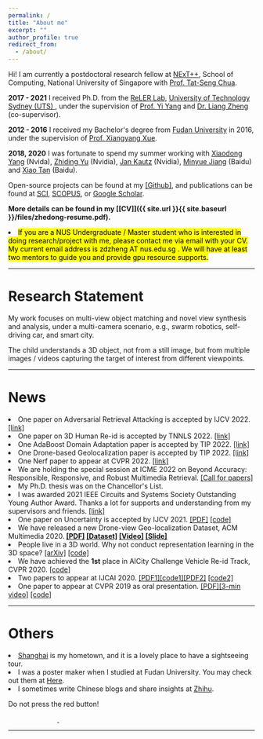 ```yaml
---
permalink: /
title: "About me"
excerpt: ""
author_profile: true
redirect_from: 
  - /about/
---
```


Hi! I am currently a postdoctoral research fellow at <a href="https://www.nextcenter.org">NExT++</a>, School of Computing, National University of Singapore with <a href="https://www.comp.nus.edu.sg/cs/bio/chuats/">Prof. Tat-Seng Chua</a>.

**2017 - 2021** I received Ph.D. from the <a href="https://reler.net/">ReLER Lab</a>, <a href="https://www.uts.edu.au/">University of Technology Sydney (UTS) </a>, under the supervision of <a href="https://scholar.google.com/citations?user=RMSuNFwAAAAJ">Prof. Yi Yang</a> and <a href="https://zheng-lab.cecs.anu.edu.au/">Dr. Liang Zheng</a> (co-supervisor). 

**2012 - 2016** I received my Bachelor's degree from <a href="https://www.fudan.edu.cn">Fudan University</a> in 2016, under the supervision of <a href="https://scholar.google.com.au/citations?user=DTbhX6oAAAAJ&hl=en">Prof. Xiangyang Xue</a>. 

**2018, 2020** I was fortunate to spend my summer working with <a href='https://xiaodongyang.org/'>Xiaodong Yang</a> (Nvida), <a href='https://chrisding.github.io/'>Zhiding Yu</a> (Nvidia), <a href='https://jankautz.com/'>Jan Kautz</a> (Nvidia), <a href='https://github.com/miraclebiu'>Minyue Jiang</a> (Baidu) and <a href='https://scholar.google.com/citations?user=R1rVRUkAAAAJ'>Xiao Tan</a> (Baidu). 

Open-source projects can be found at my <a href='https://github.com/layumi'>[Github]</a>, and publications can be found at  [SCI](https://www.webofscience.com/wos/author/record/434956), [SCOPUS](https://www.scopus.com/authid/detail.uri?authorId=57200174037), or [Google Scholar](https://scholar.google.com/citations?hl=en&user=XT17oUEAAAAJ).

<strong>More details can be found in my [[CV]]({{ site.url }}{{ site.baseurl }}/files/zhedong-resume.pdf). </strong>

<li> <mark>If you are a NUS Undergraduate / Master student who is interested in doing research/project with me, please contact me via email with your CV. My current email address is zdzheng AT nus.edu.sg . We will have at least two mentors to guide you and provide gpu resource supports.</mark></li> 

<hr>

Research Statement
======

My work focuses on multi-view object matching and novel view synthesis and analysis, under a multi-camera scenario, e.g., swarm robotics, self-driving car, and smart city.

The child understands a 3D object, not from a still image, but from multiple images / videos capturing the target of interest from different viewpoints.

<!---
Big data is the primary part of training data-driven models. There remain three scientific questions. 

- Data Generation:  How to obtain more data? Due to the annotation costs and privacy concerns,  we usually could not access the large-scale data easily.  

- Prior Knowledge:  Does more data mean a better model? Deep learning also demands a deep understanding of data (robustness and explainability).

- Efficiency:  How to train on million-scale data? What data matters most? Efficient training and inference is needed.  

AI is not when a computer can write poetry. AI is when a computer want to write poetry. 
-->
<hr>

News
======
<li> One paper on Adversarial Retrieval Attacking is accepted by IJCV 2022. <a href="https://zdzheng.xyz/publication/U-turn-C2022">[link]</a></li> 
<li> One paper on 3D Human Re-id is accepted by TNNLS 2022. <a href="https://zdzheng.xyz/publication/Paramete2022">[link]</a></li> 
<li> One AdaBoost Domain Adaptation paper is accepted by TIP 2022. <a href="https://zdzheng.xyz/publication/Adaptive2022">[link]</a></li> 
<li> One Drone-based Geolocalization paper is accepted by TIP 2022. <a href="https://zdzheng.xyz/publication/Joint-Re2022">[link]</a></li> 
<li> One Nerf paper to appear at CVPR 2022. <a href="https://zdzheng.xyz/publication/Multi-Vi2022">[link]</a></li> 
<li> We are holding the special session at ICME 2022 on Beyond Accuracy: Responsible, Responsive, and Robust Multimedia Retrieval. <a href="https://zdzheng.xyz/ICME2022SS/">[Call for papers]</a>  </li>
<li> My Ph.D. thesis was on the Chancellor's List. </li>
<li> I was awarded 2021 IEEE Circuits and Systems Society Outstanding Young Author Award. Thanks a lot for  supports and understanding from my supervisors and friends. <a href="https://ieee-cas.org/outstanding-young-author-award">[link]</a> </li>
<li> One paper on Uncertainty is accepted by IJCV 2021. 
	<a href="https://zdzheng.xyz/publication/Recti2021">[PDF]</a> <a href="https://github.com/layumi/Seg_Uncertainty">[code]</a> </li>
<li> We have released a new Drone-view Geo-localization Dataset, ACM Multimedia 2020.<strong> 
	<a href="https://zdzheng.xyz/publication/Unive2020">[PDF]</a>
	<a href="https://github.com/layumi/University1652-Baseline">[Dataset]</a> <a href="https://www.youtube.com/embed/dzxXPp8tVn4?vq=hd1080">[Video]</a> <a href="https://zdzheng.xyz/files/ACM-MM-Talk.pdf">[Slide]</a></strong> </li>
<li> People live in a 3D world. Why not conduct representation learning in the 3D space? <a href="https://arxiv.org/abs/2006.04569">[arXiv]</a> <a href="https://github.com/layumi/person-reid-3d">[code]</a></li>
<li> We have achieved the <strong>1st</strong> place in AICity Challenge Vehicle Re-id Track, CVPR 2020. <a href="https://github.com/layumi/AICIty-reID-2020">[code] </a></li>
<li> Two papers to appear at IJCAI 2020. <a href="https://zdzheng.xyz/publication/Unsup2020">[PDF1]</a><a href="https://github.com/layumi/Seg_Uncertainty">[code1]</a><a href="https://zdzheng.xyz/publication/Real-2020">[PDF2]</a>
	<a href="https://github.com/huangzhikun1995/IPM-Net">[code2]</a></li>
<li> One paper to appear at CVPR 2019 as oral presentation. <a href="https://zdzheng.xyz/publication/Joint2019">[PDF]</a><a href="https://www.youtube.com/watch?v=ubCrEAIpQs4">[3-min video]</a> <a href="https://github.com/NVlabs/DG-Net">[code]</a></li>
<!---	
<li> One paper to appear at ECCV 2018. <a href="https://arxiv.org/abd/1807.08260">[arXiv]</a> <a href="https://github.com/RoyalVane/MMAN">[code]</a> </li>
<li> One paper to appear at CVPR 2018. <a href="https://arxiv.org/abs/1711.10295">[arXiv]</a> <a href="https://github.com/zhunzhong07/CamStyle">[code]</a> </li>
<li> One paper to appear at ICCV 2017 as spotlight presentation. <a href="https://arxiv.org/abs/1701.07717">[arXiv]</a> <a href="https://github.com/layumi/Person-reID_GAN"> [code]</a> </li>
-->

<hr>

Others
======
<li>  <a href="https://www.youtube.com/watch?v=kI3Oc-sxSoA">Shanghai</a> is my hometown, and it is a lovely place to have a sightseeing tour. </li>
<li>  I was a poster maker when I studied at Fudan University. You may check out them at <a href="https://zdzheng.xyz/poster_page/">Here</a>.</li>
<li>  I sometimes write Chinese blogs and share insights at <a href="https://www.zhihu.com/people/zhengzhedong">Zhihu</a>.</li>

Do not press the red button!

<a href="https://zdzheng.xyz/redbutton.html"> <img scr="https://zdzheng.xyz/images/red.jpeg" width="100"/> </a>
<a href="https://zdzheng.xyz/greenbutton.html"> <img scr="https://zdzheng.xyz/images/green.jpeg" width="100"/> </a>

<hr>

<div style='width:600px;height:300px;margin:0 auto'>
<script type='text/javascript' id='clustrmaps' src='//cdn.clustrmaps.com/map_v2.js?d=mhnrYabZI2bz_eHk1W_A8VvNxtAjYBrWfIfxbLnTRPQ&cmo=faa659&cl=ffffff&w=a'></script>
</div>




  


